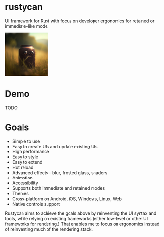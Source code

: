 # rustycan
UI framework for Rust with focus on developer ergonomics for retained or immediate-like mode. 

<img src="img/rustycan.jpg" alt="Rustycan: the UI framework that can" width="140">

# Demo
TODO

# Goals
- Simple to use
- Easy to create UIs and update existing UIs
- High performance
- Easy to style
- Easy to extend
- Hot reload
- Advanced effects - blur, frosted glass, shaders
- Animation
- Accessibility
- Supports both immediate and retained modes
- Themes
- Cross-platform on Android, iOS, Windows, Linux, Web
- Native controls support

Rustycan aims to achieve the goals above by reinventing the UI syntax and tools, while relying on existing frameworks (either low-level or other UI frameworks for rendering.)
That enables me to focus on ergonomics instead of reinventing much of the rendering stack.

